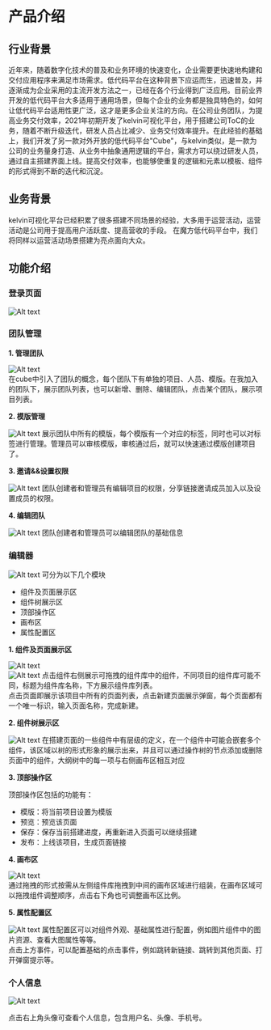 # 产品介绍
## 行业背景
近年来，随着数字化技术的普及和业务环境的快速变化，企业需要更快速地构建和交付应用程序来满足市场需求。低代码平台在这种背景下应运而生，迅速普及，并逐渐成为企业采用的主流开发方法之一，已经在各个行业得到广泛应用。目前业界开发的低代码平台大多适用于通用场景，但每个企业的业务都是独具特色的，如何让低代码平台适用性更广泛，这才是更多企业关注的方向。在公司业务团队，为提高业务交付效率，2021年初期开发了kelvin可视化平台，用于搭建公司ToC的业务，随着不断升级迭代，研发人员占比减少、业务交付效率提升。在此经验的基础上，我们开发了另一款对外开放的低代码平台"Cube"，与kelvin类似，是一款为公司的业务量身打造、从业务中抽象通用逻辑的平台，需求方可以绕过研发人员，通过自主搭建界面上线。提高交付效率，也能够使重复的逻辑和元素以模板、组件的形式得到不断的迭代和沉淀。
## 业务背景
kelvin可视化平台已经积累了很多搭建不同场景的经验，大多用于运营活动，运营活动是公司用于提高用户活跃度、提高营收的手段。
在魔方低代码平台中，我们将同样以运营活动场景搭建为亮点面向大众。
## 功能介绍
### 登录页面  

![Alt text](https://p6.hellobixin.com/bx-user/8bd2d73f95b44ae68e88c941e5824879.png)  

### 团队管理
**1. 管理团队**  

![Alt text](https://p6.hellobixin.com/bx-user/3b075e39bc4b42dd8faf8bc980fa4c01.png)  
在cube中引入了团队的概念，每个团队下有单独的项目、人员、模版。在我加入的团队下，展示团队列表，也可以新增、删除、编辑团队，点击某个团队，展示项目列表。

**2. 模版管理**

![Alt text](https://p6.hellobixin.com/bx-user/3015acd619ca4bbaba355723e4275bb3.png)
展示团队中所有的模版，每个模版有一个对应的标签，同时也可以对标签进行管理。管理员可以审核模版，审核通过后，就可以快速通过模版创建项目了。

**3. 邀请&&设置权限**

![Alt text](https://p6.hellobixin.com/bx-user/a95430be3ed04730aaec19912538d654.png)
团队创建者和管理员有编辑项目的权限，分享链接邀请成员加入以及设置成员的权限。

**4. 编辑团队**

![Alt text](https://p6.hellobixin.com/bx-user/726e4f6aa5df4406891fb2e4484a2fe5.png)
团队创建者和管理员可以编辑团队的基础信息
### 编辑器
![Alt text](https://p6.hellobixin.com/bx-user/84e0794be7994797b9089dd13021fa01.png)
可分为以下几个模块
- 组件及页面展示区
- 组件树展示区
- 顶部操作区
- 画布区
- 属性配置区  

**1. 组件及页面展示区**  

![Alt text](https://p6.hellobixin.com/bx-user/70cd32451f3744b097438be5c2cbf3c2.png)  
![Alt text](https://p6.hellobixin.com/bx-user/bfe30826670840a3b107f12464a24956.png)
点击组件右侧展示可拖拽的组件库中的组件，不同项目的组件库可能不同，标题为组件库名称，下方展示组件库列表。  
点击页面即展示该项目中所有的页面列表，点击新建页面展示弹窗，每个页面都有一个唯一标识，输入页面名称，完成新建。   
 
**2. 组件树展示区**  

![Alt text](https://p6.hellobixin.com/bx-user/073af279f1f2487db49c6276d98c1430.png)
在搭建页面的一些组件中有层级的定义，在一个组件中可能会嵌套多个组件，该区域以树的形式形象的展示出来，并且可以通过操作树的节点添加或删除页面中的组件，大纲树中的每一项与右侧画布区相互对应  

**3. 顶部操作区**  

顶部操作区包括的功能有：
- 模版：将当前项目设置为模版
- 预览：预览该页面
- 保存：保存当前搭建进度，再重新进入页面可以继续搭建
- 发布：上线该项目，生成页面链接

**4. 画布区**  

![Alt text](https://p6.hellobixin.com/bx-user/1374d27304b147cc89b9e2a99f6144db.png)  
通过拖拽的形式按需从左侧组件库拖拽到中间的画布区域进行组装，在画布区域可以拖拽组件调整顺序，点击右下角也可调整画布区比例。

**5. 属性配置区**  

![Alt text](https://p6.hellobixin.com/bx-user/78351dd157744524b9e3d865f9ba0c0c.png)
属性配置区可以对组件外观、基础属性进行配置，例如图片组件中的图片资源、查看大图属性等等。  
点击上方事件，可以配置基础的点击事件，例如跳转新链接、跳转到其他页面、打开弹窗提示等。

### 个人信息

![Alt text](https://p6.hellobixin.com/bx-user/549f4666a76f421f83087b6bb555f4ea.png)

点击右上角头像可查看个人信息，包含用户名、头像、手机号。
